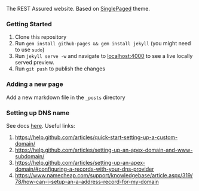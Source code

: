 
The REST Assured website. Based on [SinglePaged](https://github.com/t413/SinglePaged) theme.
 
### Getting Started
 
1. Clone this repository
1. Run `gem install github-pages && gem install jekyll` (you might need to use `sudo`)
1. Run `jekyll serve -w` and navigate to [localhost:4000](http://localhost:4000) to see a live locally served preview.
1. Run `git push` to publish the changes

### Adding a new page

Add a new markdown file in the `_posts` directory

### Setting up DNS name

See docs [here](https://help.github.com/articles/setting-up-your-pages-site-repository/). Useful links:

1. https://help.github.com/articles/quick-start-setting-up-a-custom-domain/
1. https://help.github.com/articles/setting-up-an-apex-domain-and-www-subdomain/
1. https://help.github.com/articles/setting-up-an-apex-domain/#configuring-a-records-with-your-dns-provider
1. https://www.namecheap.com/support/knowledgebase/article.aspx/319/78/how-can-i-setup-an-a-address-record-for-my-domain